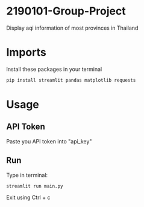 # 2190101-Group-Project
Display aqi information of most provinces in Thailand

# Imports
Install these packages in your terminal
```bash
pip install streamlit pandas matplotlib requests
```
# Usage
## API Token
Paste you API token into "api_key"

## Run
Type in terminal:
```bash
streamlit run main.py
```
Exit using Ctrl + c
